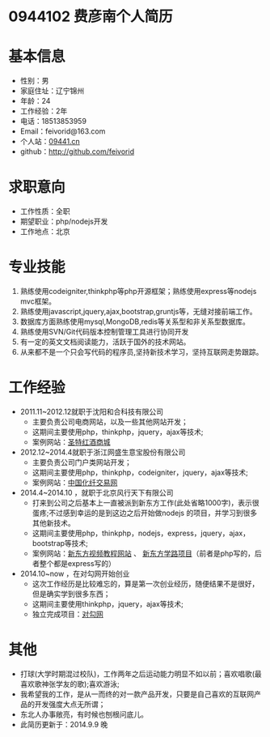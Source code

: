 0944102  费彦南个人简历
=====

<h1>基本信息</h1>

<ul>
  <li>性别：男</li>
  <li>家庭住址：辽宁锦州</li>
  <li>年龄：24</li>
  <li>工作经验：2年</li>
  <li>电话：18513853959</li>
  <li>Email：feivorid@163.com</li>
  <li>个人站：<a href="http://09441.cn">09441.cn</a></li>
  <li>github：<a href="https://github.com/feivorid">http://github.com/feivorid</a></li>
</ul>

<h1>求职意向</h1>

<ul>
  <li>工作性质：全职</li>
  <li>期望职业：php/nodejs开发</li>
  <li>工作地点：北京</li>
</ul>


<h1>专业技能</h1>

<ol>
  <li>熟练使用codeigniter,thinkphp等php开源框架；熟练使用express等nodejs mvc框架。</li>
  <li>熟练使用javascript,jquery,ajax,bootstrap,gruntjs等，无缝对接前端工作。</li>
  <li>数据库方面熟练使用mysql,MongoDB,redis等关系型和非关系型数据库。</li>
  <li>熟练使用SVN/Git代码版本控制管理工具进行协同开发</li>
  <li>有一定的英文文档阅读能力，活跃于国外的技术网站。</li>
  <li>从来都不是一个只会写代码的程序员,坚持新技术学习，坚持互联网走势跟踪。</li>
</ol>

<h1>工作经验</h1>

<ul>
  <li>
    2011.11~2012.12就职于沈阳和合科技有限公司
    <ul>
      <li>主要负责公司电商网站，以及一些其他网站开发；</li>
      <li>这期间主要使用php，thinkphp，jquery，ajax等技术;</li>
      <li>案例网站：<a href="http://www.sysante.cn/" target="_blank">圣特红酒商城</a></li>
    </ul>
  </li>
  <li>
    2012.12~2014.4就职于浙江网盛生意宝股份有限公司
    <ul>
      <li>主要负责公司门户类网站开发；</li>
      <li>这期间主要使用php，thinkphp，codeigniter，jquery，ajax等技术;</li>
      <li>案例网站：<a href="http://www.chinaccf.com/" target="_blank">中国化纤交易网</a></li>
    </ul>
  </li>
  <li>
    2014.4~2014.10 ，就职于北京风行天下有限公司
    <ul>
      <li>打来到公司之后基本上一直被派到新东方工作(此处省略1000字)，表示很蛋疼;不过感到幸运的是到这边之后开始做nodejs 的项目，并学习到很多其他新技术。</li>
      <li>这期间主要使用php，thinkphp，nodejs，express，jquery，ajax，bootstrap等技术;</li>
      <li>案例网站：<a href="http://e.xdf.cn" target="_blank">新东方视频教程网站</a>&nbsp;、&nbsp;<a href="http://path.xdf.cn" target="_blank">新东方学路项目</a>（前者是php写的，后者整个都是express写的）</li>
    </ul>
  </li>
  <li>
    2014.10~now ，在对勾网开始创业
    <ul>
      <li>这次工作经历是比较难忘的，算是第一次创业经历，随便结果不是很好，但是确实学到很多东西；</li>
      <li>这期间主要使用thinkphp，jquery，ajax等技术;</li>
      <li>独立完成项目：<a href="http://www.duigoo.com" target="_blank">对勾网</a></li>
    </ul>
  </li>
</ul>

<h1>其他</h1>

<ul>
  <li>打球(大学时期混过校队)，工作两年之后运动能力明显不如以前；喜欢唱歌(最喜欢歌神张学友的歌);喜欢游泳;</li>
  <li>我希望我的工作，是从一而终的对一款产品开发，只要是自己喜欢的互联网产品的开发强度大点无所谓；</li>
  <li>东北人办事敞亮，有时候也刨根问底儿。</li>
  <li>此简历更新于：2014.9.9 晚</li>
</ul>



<!--just study it.-->



